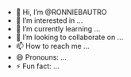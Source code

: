 - 👋 Hi, I’m @RONNIEBAUTRO
- 👀 I’m interested in ...
- 🌱 I’m currently learning ...
- 💞️ I’m looking to collaborate on ...
- 📫 How to reach me ...
- 😄 Pronouns: ...
- ⚡ Fun fact: ...

<!---
RONNIEBAUTRO/RONNIEBAUTRO is a ✨ special ✨ repository because its `README.md` (this file) appears on your GitHub profile.
You can click the Preview link to take a look at your changes.
--->
